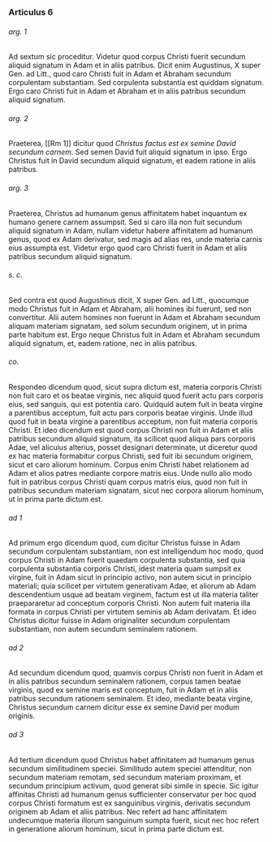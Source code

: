 ### Articulus 6

###### arg. 1
Ad sextum sic proceditur. Videtur quod corpus Christi fuerit secundum aliquid signatum in Adam et in aliis patribus. Dicit enim Augustinus, X super Gen. ad Litt., quod caro Christi fuit in Adam et Abraham secundum corpulentam substantiam. Sed corpulenta substantia est quiddam signatum. Ergo caro Christi fuit in Adam et Abraham et in aliis patribus secundum aliquid signatum.

###### arg. 2
Praeterea, [[Rm 1]] dicitur quod *Christus factus est ex semine David secundum carnem*. Sed semen David fuit aliquid signatum in ipso. Ergo Christus fuit in David secundum aliquid signatum, et eadem ratione in aliis patribus.

###### arg. 3
Praeterea, Christus ad humanum genus affinitatem habet inquantum ex humano genere carnem assumpsit. Sed si caro illa non fuit secundum aliquid signatum in Adam, nullam videtur habere affinitatem ad humanum genus, quod ex Adam derivatur, sed magis ad alias res, unde materia carnis eius assumpta est. Videtur ergo quod caro Christi fuerit in Adam et aliis patribus secundum aliquid signatum.

###### s. c.
Sed contra est quod Augustinus dicit, X super Gen. ad Litt., quocumque modo Christus fuit in Adam et Abraham, alii homines ibi fuerunt, sed non convertitur. Alii autem homines non fuerunt in Adam et Abraham secundum aliquam materiam signatam, sed solum secundum originem, ut in prima parte habitum est. Ergo neque Christus fuit in Adam et Abraham secundum aliquid signatum, et, eadem ratione, nec in aliis patribus.

###### co.
Respondeo dicendum quod, sicut supra dictum est, materia corporis Christi non fuit caro et os beatae virginis, nec aliquid quod fuerit actu pars corporis eius, sed sanguis, qui est potentia caro. Quidquid autem fuit in beata virgine a parentibus acceptum, fuit actu pars corporis beatae virginis. Unde illud quod fuit in beata virgine a parentibus acceptum, non fuit materia corporis Christi. Et ideo dicendum est quod corpus Christi non fuit in Adam et aliis patribus secundum aliquid signatum, ita scilicet quod aliqua pars corporis Adae, vel alicuius alterius, posset designari determinate, ut diceretur quod ex hac materia formabitur corpus Christi, sed fuit ibi secundum originem, sicut et caro aliorum hominum. Corpus enim Christi habet relationem ad Adam et alios patres mediante corpore matris eius. Unde nullo alio modo fuit in patribus corpus Christi quam corpus matris eius, quod non fuit in patribus secundum materiam signatam, sicut nec corpora aliorum hominum, ut in prima parte dictum est.

###### ad 1
Ad primum ergo dicendum quod, cum dicitur Christus fuisse in Adam secundum corpulentam substantiam, non est intelligendum hoc modo, quod corpus Christi in Adam fuerit quaedam corpulenta substantia, sed quia corpulenta substantia corporis Christi, idest materia quam sumpsit ex virgine, fuit in Adam sicut in principio activo, non autem sicut in principio materiali; quia scilicet per virtutem generativam Adae, et aliorum ab Adam descendentium usque ad beatam virginem, factum est ut illa materia taliter praepararetur ad conceptum corporis Christi. Non autem fuit materia illa formata in corpus Christi per virtutem seminis ab Adam derivatam. Et ideo Christus dicitur fuisse in Adam originaliter secundum corpulentam substantiam, non autem secundum seminalem rationem.

###### ad 2
Ad secundum dicendum quod, quamvis corpus Christi non fuerit in Adam et in aliis patribus secundum seminalem rationem, corpus tamen beatae virginis, quod ex semine maris est conceptum, fuit in Adam et in aliis patribus secundum rationem seminalem. Et ideo, mediante beata virgine, Christus secundum carnem dicitur esse ex semine David per modum originis.

###### ad 3
Ad tertium dicendum quod Christus habet affinitatem ad humanum genus secundum similitudinem speciei. Similitudo autem speciei attenditur, non secundum materiam remotam, sed secundum materiam proximam, et secundum principium activum, quod generat sibi simile in specie. Sic igitur affinitas Christi ad humanum genus sufficienter conservatur per hoc quod corpus Christi formatum est ex sanguinibus virginis, derivatis secundum originem ab Adam et aliis patribus. Nec refert ad hanc affinitatem undecumque materia illorum sanguinum sumpta fuerit, sicut nec hoc refert in generatione aliorum hominum, sicut in prima parte dictum est.

